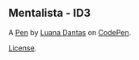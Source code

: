 Mentalista - ID3
----------------


A [Pen](https://codepen.io/luadelibra/pen/MWONwXZ) by [Luana Dantas](https://codepen.io/luadelibra) on [CodePen](https://codepen.io).

[License](https://codepen.io/license/pen/MWONwXZ).
